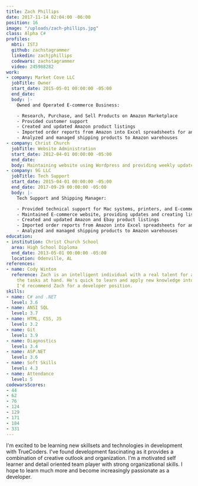 ```yaml
---
title: Zach Phillips
date: 2017-11-14 02:04:00 -06:00
position: 16
image: "/uploads/zach-phillips.jpg"
class: Alpha C#
profiles:
  mbti: ISTJ
  github: zachstagrammer
  linkedin: zachjphillips
  codewars: zachstagrammer
  video: 245988282
work:
- company: Market Cove LLC
  jobTitle: Owner
  start_date: 2015-05-01 00:00:00 -05:00
  end_date: 
  body: |-
    Owned and Operated E-commerce Business:

    - Research, Purchase, and Sell Products on Amazon Marketplace
    - Provided customer support
    - Created and updated Amazon product listings
    - Imported order reports from Amazon into Excel spreadsheets for analysis
    - Analyzed and managed shipping products to Amazon warehouses
- company: Christ Church
  jobTitle: Website Administration
  start_date: 2012-04-01 00:00:00 -05:00
  end_date: 
  body: Maintaining website using Wordpress and providing weekly updates.
- company: 9G LLC
  jobTitle: Tech Support
  start_date: 2015-04-01 00:00:00 -05:00
  end_date: 2017-09-29 00:00:00 -05:00
  body: |-
    Tech Support and Shipping Manager:

    - Provided technical support for Mac systems, printers, and E-commerce website
    - Maintained E-commerce website, providing updates and creating listings for new products
    - Created and updated Amazon and Ebay product listings
    - Imported order reports from Amazon into Excel spreadsheets for analysis
    - Analyzed and managed shipping products to Amazon warehouses
education:
- institution: Christ Church School
  area: High School Diploma
  end_date: 2013-05-01 00:00:00 -05:00
  location: Odenville, AL
references:
- name: Cody Winton
  reference: Zach is an intelligent individual with a real talent for accomplishing
    the tasks at hand. He's quick to learn and apply new knowledge into his work flow.
    I'd recommend Zach for a developer position.
skills:
- name: C# and .NET
  level: 3.6
- name: ANSI SQL
  level: 3.7
- name: HTML, CSS, JS
  level: 3.2
- name: Git
  level: 3.9
- name: Diagnostics
  level: 3.4
- name: ASP.NET
  level: 3.6
- name: Soft Skills
  level: 4.3
- name: Attendance
  level: 5
codewarsScores:
- 44
- 62
- 76
- 124
- 129
- 171
- 184
- 331
---
```


I'm excited to be learning new skillsets and technologies in development with TrueCoders. I've found development fascinating as it provides a combination of creative outlook and organization. I'm a motivated self learner and detail oriented team player with strong organizational skills. I hope to learn much more and become increasingly passionate as a developer.